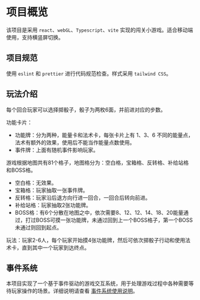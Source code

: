 # 项目概览

该项目是采用 `react`、`webGL`、`Typescript`、`vite` 实现的闯关小游戏。适合移动端使用，支持横竖屏切换。

## 项目规范

使用 `eslint` 和 `prettier` 进行代码规范检查。样式采用 `tailwind CSS`。

## 玩法介绍

每个回合玩家可以选择掷骰子，骰子为两枚6面，并前进对应的步数。

功能卡片：
- 功能牌：分为两种，能量卡和法术卡，每张卡片上有 1、3、6 不同的能量点，法术有额外的效果，使用后不能当作能量点数使用。
- 事件牌：上面有随机事件影响玩家。

游戏根据地图共有81个格子，地图格分为：空白格，宝箱格、反转格、补给站格和BOSS格。

- 空白格：无效果。
- 宝箱格：玩家抽取一张事件牌。
- 反转格：玩家沿后退方向行进一回合，一回合后转向前进。
- 补给站格：玩家抽取2张功能牌。
- BOSS格：有6个分散在地图之中，依次需要8、12、12、14、18、20能量通过，打过BOSS可摸一张功能牌，未通过回到上一个BOSS格子，第一个BOSS 未通过则回到起点。

玩法：玩家2-6人，每个玩家开始摸4张功能牌，然后可依次掷骰子行动和使用法术卡，直到其中一个玩家到达终点。

## 事件系统

本项目实现了一个基于事件驱动的游戏交互系统，用于处理游戏过程中各种需要等待玩家操作的场景。详细说明请查看 [事件系统使用说明](./事件系统使用说明.md)。
